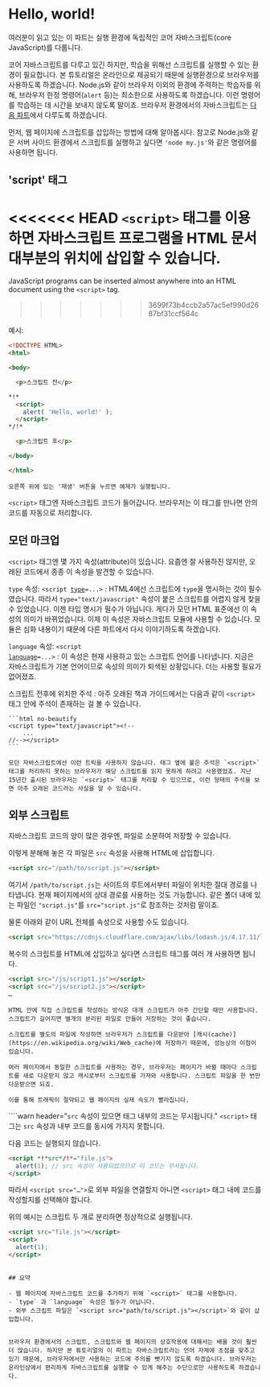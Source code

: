 # Hello, world!

여러분이 읽고 있는 이 파트는 실행 환경에 독립적인 코어 자바스크립트(core JavaScript)를 다룹니다.

코어 자바스크립트를 다루고 있긴 하지만, 학습을 위해선 스크립트를 실행할 수 있는 환경이 필요합니다. 본 튜토리얼은 온라인으로 제공되기 때문에 실행환경으로 브라우저를 사용하도록 하겠습니다. Node.js와 같이 브라우저 이외의 환경에 주력하는 학습자를 위해, 브라우저 한정 명령어(`alert` 등)는 최소한으로 사용하도록 하겠습니다. 이런 명령어를 학습하는 데 시간을 보내지 않도록 말이죠. 브라우저 환경에서의 자바스크립트는 [다음 파트](/ui)에서 다루도록 하겠습니다.

먼저, 웹 페이지에 스크립트를 삽입하는 방법에 대해 알아봅시다. 참고로 Node.js와 같은 서버 사이드 환경에서 스크립트를 실행하고 싶다면 `'node my.js'`와 같은 명령어를 사용하면 됩니다.


## 'script' 태그

<<<<<<< HEAD
`<script>` 태그를 이용하면 자바스크립트 프로그램을 HTML 문서 대부분의 위치에 삽입할 수 있습니다.
=======
JavaScript programs can be inserted almost anywhere into an HTML document using the `<script>` tag.
>>>>>>> 3699f73b4ccb2a57ac5ef990d2687bf31ccf564c

예시:

```html run height=100
<!DOCTYPE HTML>
<html>

<body>

  <p>스크립트 전</p>

*!*
  <script>
    alert( 'Hello, world!' );
  </script>
*/!*

  <p>스크립트 후</p>

</body>

</html>
```

```online
오른쪽 위에 있는 '재생' 버튼을 누르면 예제가 실행됩니다.
```

`<script>` 태그엔 자바스크립트 코드가 들어갑니다. 브라우저는 이 태그를 만나면 안의 코드를 자동으로 처리합니다.


## 모던 마크업

`<script>` 태그엔 몇 가지 속성(attribute)이 있습니다. 요즘엔 잘 사용하진 않지만, 오래된 코드에서 종종 이 속성을 발견할 수 있습니다.

`type` 속성: <code>&lt;script <u>type</u>=...&gt;</code>
 : HTML4에선 스크립트에 `type`을 명시하는 것이 필수였습니다. 따라서 `type="text/javascript"` 속성이 붙은 스크립트를 어렵지 않게 찾을 수 있었습니다. 이젠 타입 명시가 필수가 아닙니다. 게다가 모던 HTML 표준에선 이 속성의 의미가 바뀌었습니다. 이제 이 속성은 자바스크립트 모듈에 사용할 수 있습니다. 모듈은 심화 내용이기 때문에 다른 파트에서 다시 이야기하도록 하겠습니다.

 `language` 속성: <code>&lt;script <u>language</u>=...&gt;</code>
  : 이 속성은 현재 사용하고 있는 스크립트 언어를 나타냅니다. 지금은 자바스크립트가 기본 언어이므로 속성의 의미가 퇴색된 상황입니다. 더는 사용할 필요가 없어졌죠.

스크립트 전후에 위치한 주석
: 아주 오래된 책과 가이드에서는 다음과 같이 `<script>` 태그 안에 주석이 존재하는 걸 볼 수 있습니다.

    ```html no-beautify
    <script type="text/javascript"><!--
        ...
    //--></script>
    ```

    모던 자바스크립트에선 이런 트릭을 사용하지 않습니다. 태그 옆에 붙은 주석은 `<script>` 태그를 처리하지 못하는 브라우저가 해당 스크립트를 읽지 못하게 하려고 사용했었죠. 지난 15년간 출시된 브라우저는 `<script>` 태그를 처리할 수 있으므로, 이런 형태의 주석을 보면 아주 오래된 코드라는 사실을 알 수 있습니다.


## 외부 스크립트

자바스크립트 코드의 양이 많은 경우엔, 파일로 소분하여 저장할 수 있습니다.

이렇게 분해해 놓은 각 파일은 `src` 속성을 사용해 HTML에 삽입합니다.

```html
<script src="/path/to/script.js"></script>
```

여기서 `/path/to/script.js`는 사이트의 루트에서부터 파일이 위치한 절대 경로를 나타냅니다. 현재 페이지에서의 상대 경로를 사용하는 것도 가능합니다. 같은 폴더 내에 있는 파일인 `"script.js"`를 `src="script.js"`로 참조하는 것처럼 말이죠.

물론 아래와 같이 URL 전체를 속성으로 사용할 수도 있습니다.

```html
<script src="https://cdnjs.cloudflare.com/ajax/libs/lodash.js/4.17.11/lodash.js"></script>
```

복수의 스크립트를 HTML에 삽입하고 싶다면 스크립트 태그를 여러 개 사용하면 됩니다.

```html
<script src="/js/script1.js"></script>
<script src="/js/script2.js"></script>
…
```

```smart
HTML 안에 직접 스크립트를 작성하는 방식은 대개 스크립트가 아주 간단할 때만 사용합니다. 스크립트가 길어지면 별개의 분리된 파일로 만들어 저장하는 것이 좋습니다.

스크립트를 별도의 파일에 작성하면 브라우저가 스크립트를 다운받아 [캐시(cache)](https://en.wikipedia.org/wiki/Web_cache)에 저장하기 때문에, 성능상의 이점이 있습니다.

여러 페이지에서 동일한 스크립트를 사용하는 경우, 브라우저는 페이지가 바뀔 때마다 스크립트를 새로 다운받지 않고 캐시로부터 스크립트를 가져와 사용합니다. 스크립트 파일을 한 번만 다운받으면 되죠.

이를 통해 트래픽이 절약되고 웹 페이지의 실제 속도가 빨라집니다.
```

````warn header="`src` 속성이 있으면 태그 내부의 코드는 무시됩니다."
`<script>` 태그는 `src` 속성과 내부 코드를 동시에 가지지 못합니다.

다음 코드는 실행되지 않습니다.

```html
<script *!*src*/!*="file.js">
  alert(1); // src 속성이 사용되었으므로 이 코드는 무시됩니다.
</script>
```

따라서 `<script src="…">`로 외부 파일을 연결할지 아니면 `<script>` 태그 내에 코드를 작성할지를 선택해야 합니다.

위의 예시는 스크립트 두 개로 분리하면 정상적으로 실행됩니다.

```html
<script src="file.js"></script>
<script>
  alert(1);
</script>
```
````

## 요약

- 웹 페이지에 자바스크립트 코드를 추가하기 위해 `<script>` 태그를 사용합니다.
- `type` 과 `language` 속성은 필수가 아닙니다.
- 외부 스크립트 파일은 `<script src="path/to/script.js"></script>`와 같이 삽입합니다.


브라우저 환경에서의 스크립트, 스크립트와 웹 페이지의 상호작용에 대해서는 배울 것이 훨씬 더 많습니다. 하지만 본 튜토리얼의 이 파트는 자바스크립트라는 언어 자체에 초점을 맞추고 있기 때문에, 브라우저에서만 사용하는 코드에 주의를 뺏기지 않도록 하겠습니다. 브라우저는 온라인상에서 편리하게 자바스크립트를 실행할 수 있게 해주는 수단으로만 사용하도록 하겠습니다.
